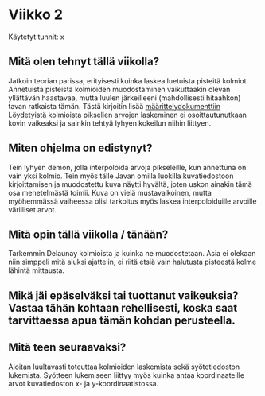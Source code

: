 # Viikko 2

Käytetyt tunnit: x

## Mitä olen tehnyt tällä viikolla? 

Jatkoin teorian parissa, erityisesti kuinka laskea luetuista pisteitä kolmiot. Annetuista pisteistä kolmioiden muodostaminen vaikuttaakin olevan yllättävän haastavaa, mutta luulen järkeilleeni (mahdollisesti hitaahkon) tavan ratkaista tämän.  Tästä kirjoitin lisää [määrittelydokumenttiin](../maarittelydokumentti.md#delaunay-triangulation)
Löydetyistä kolmioista pikselien arvojen laskeminen ei osoittautunutkaan kovin vaikeaksi ja sainkin tehtyä lyhyen kokeilun niihin liittyen.

 ## Miten ohjelma on edistynyt? 

Tein lyhyen demon, jolla interpoloida arvoja pikseleille, kun annettuna on vain yksi kolmio. Tein myös tälle Javan omilla luokilla kuvatiedostoon kirjoittamisen ja muodostettu kuva näytti hyvältä, joten uskon ainakin tämä osa menetelmästä toimii. Kuva on vielä mustavalkoinen, mutta myöhemmässä vaiheessa olisi tarkoitus myös laskea interpoloiduille arvoille värilliset arvot.

## Mitä opin tällä viikolla / tänään? 
Tarkemmin Delaunay kolmioista ja kuinka ne muodostetaan. Asia ei olekaan niin simppeli mitä aluksi ajattelin, ei riitä etsiä vain halutusta pisteestä kolme lähintä mittausta. 

## Mikä jäi epäselväksi tai tuottanut vaikeuksia? Vastaa tähän kohtaan rehellisesti, koska saat tarvittaessa apua tämän kohdan perusteella. 

## Mitä teen seuraavaksi? 

Aloitan luultavasti toteuttaa kolmioiden laskemista sekä syötetiedoston lukemista. Syötteen lukemiseen liittyy myös kuinka antaa koordinaateille arvot kuvatiedoston x- ja y-koordinaatistossa. 
